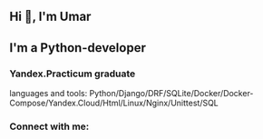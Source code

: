 ## Hi 👋, I'm Umar
## I'm a Python-developer
### Yandex.Practicum graduate
languages and tools: Python/Django/DRF/SQLite/Docker/Docker-Compose/Yandex.Cloud/Html/Linux/Nginx/Unittest/SQL
### Connect with me:
<a href="https://instagram.com/umar1593" target="blank">
